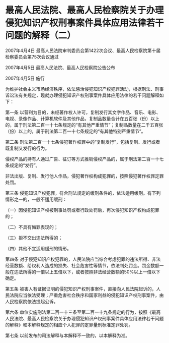 # 最高人民法院、最高人民检察院关于办理侵犯知识产权刑事案件具体应用法律若干问题的解释（二）

2007年4月4日 最高人民法院审判委员会第1422次会议、最高人民检察院第十届检察委员会第75次会议通过

2007年4月5日 最高人民法院、最高人民检察院公告公布

2007年4月5日 施行

<!-- INFO END -->

为维护社会主义市场经济秩序，依法惩治侵犯知识产权犯罪活动，根据刑法、刑事诉讼法有关规定，现就办理侵犯知识产权刑事案件具体应用法律的若干问题解释如下：

第一条 以营利为目的，未经著作权人许可，复制发行其文字作品、音乐、电影、电视、录像作品、计算机软件及其他作品，复制品数量合计在五百张（份）以上的，属于刑法第二百一十七条规定的“有其他严重情节”；复制品数量在二千五百张（份）以上的，属于刑法第二百一十七条规定的“有其他特别严重情节”。

第二条 刑法第二百一十七条侵犯著作权罪中的“复制发行”，包括复制、发行或者既复制又发行的行为。

侵权产品的持有人通过广告、征订等方式推销侵权产品的，属于刑法第二百一十七条规定的“发行”。

非法出版、复制、发行他人作品，侵犯著作权构成犯罪的，按照侵犯著作权罪定罪处罚。

第三条 侵犯知识产权犯罪，符合刑法规定的缓刑条件的，依法适用缓刑。有下列情形之一的，一般不适用缓刑：

（一）因侵犯知识产权被刑事处罚或者行政处罚后，再次侵犯知识产权构成犯罪的；

（二）不具有悔罪表现的；

（三）拒不交出违法所得的；

（四）其他不宜适用缓刑的情形。

第四条 对于侵犯知识产权犯罪的，人民法院应当综合考虑犯罪的违法所得、非法经营数额、给权利人造成的损失、社会危害性等情节，依法判处罚金。罚金数额一般在违法所得的一倍以上五倍以下，或者按照非法经营数额的50%以上一倍以下确定。

第五条 被害人有证据证明的侵犯知识产权刑事案件，直接向人民法院起诉的，人民法院应当依法受理；严重危害社会秩序和国家利益的侵犯知识产权刑事案件，由人民检察院依法提起公诉。

第六条 单位实施刑法第二百一十三条至第二百一十九条规定的行为，按照《最高人民法院、最高人民检察院关于办理侵犯知识产权刑事案件具体应用法律若干问题的解释》和本解释规定的相应个人犯罪的定罪量刑标准定罪处罚。

第七条 以前发布的司法解释与本解释不一致的，以本解释为准。